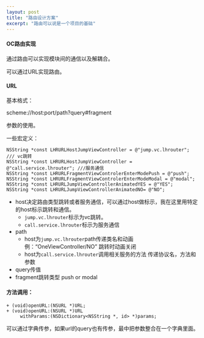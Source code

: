 ```yaml
---
layout: post
title: "路由设计方案"
excerpt: "路由可以说是一个项目的基础"
---
```

#### OC路由实现

通过路由可以实现模块间的通信以及解耦合。

可以通过URL实现路由。

#### URL

基本格式：

scheme://host:port/path?query#fragment

参数的使用。

一些宏定义：

```
NSString *const LHRURLHostJumpViewController = @"jump.vc.lhrouter"; /// vc跳转
NSString *const LHRURLHostJumpViewController = @"call.service.lhrouter"; ///服务通信
NSString *const LHRURLFragmentViewControlerEnterModePush = @"push";
NSString *const LHRURLFragmentViewControlerEnterModeModal = @"modal";
NSString *const LHRURLJumpViewControllerAnimatedYES = @"YES";
NSString *const LHRURLJumpViewControllerAnimatedNO= @"NO";
```

+ host决定路由类型跳转或者服务通信，可以通过host做标示，我在这里用特定的host标示跳转和通信。
  + ```jump.vc.lhrouter```标示为vc跳转。
  + ```call.service.lhrouter```标示为服务通信
+ path 
  + host为```jump.vc.lhrouter```path传递类名和动画 例：“OneViewController/NO” 跳转时动画关闭
  + host为```call.service.lhrouter```调用相关服务的方法 传递协议名，方法和参数
+ query传值
+ fragment跳转类型 push or modal

#### 方法调用：

```
+ (void)openURL:(NSURL *)URL;
+ (void)openURL:(NSURL *)URL
     withParams:(NSDictionary<NSString *, id> *)params;
```

可以通过字典传参，如果url的query也有传参，最中把参数整合在一个字典里面。

